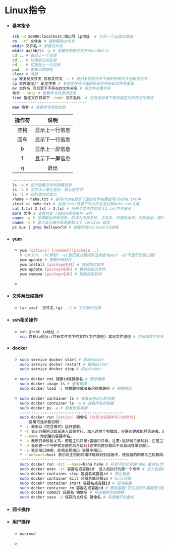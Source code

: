 # Linux指令

- #### 基本指令

  ```bash
  ssh -R 20000:localhost:端口号 ip地址  # 与另一个ip建立隧道
  rm  -rf 文件夹 # 强制删除文件夹
  mkdir 文件名 # 新建文件夹
  mkdir aa/bb/cc -p # 创建有依赖的文件夹aa/bb/cc
  cd .. # 返回上一个目录
  cd .  # 切换到当前目录
  cd -  # 切换到上一次目录
  pwd   # 查看当前路径
  clear # 清屏
  cp 被复制文件夹 目标文件夹 -r # 递归复制文件夹下面的所有文件到新文件夹
  cp 文件路径/* 新文件夹 # 复制文件夹下面的所有文件到新文件夹里面
  mv 文件名 同目录下不存在的文件夹名 # 将文件夹重命名
  命令 --help # 查看命令的选项信息
  find 指定文件目录下 -name 文件名称  # 在指定目录下查找指定文件的文件路径
  ---------------------------------
  man 命令 # 查看命令帮助信息
  ```

  | 操作符 |      说明      |
  | :----: | :------------: |
  |  空格  | 显示上一行信息 |
  |  回车  | 显示下一行信息 |
  |   b    | 显示上一屏信息 |
  |   f    | 显示下一屏信息 |
  |   q    |      退出      |

  ```bash
  ----------------------
  ls -a # 显示隐藏文件和隐藏目录
  ls -h # 文件大小单位显示，默认是字节
  ls -l # 以列表方式显示
  /home > haha.txt # 会将/home目录下面的文件名覆盖写入haha.txt中
  /test >> hehe.txt # 会将/test目录下的文件名追加到hehe.txt末尾
  cat 1.txt 2.txt > 3.txt # 将两个文件内容写入3.txt中并展示
  more 文件 # 查看内容 (和man命令操作一样)
  uname -a # 详细输出所有信息，依次为内核名称，主机名，内核版本号，内核版本，硬件名，处理器类型，硬件平台类型，操作系统名称
  uname -v # 显示显示操作系统是第几个 version 版本
  ps aux | grep helloworld # 查看所有helloworld进程
  ```

  

- #### yum

  - ```bash
    yum [options] [command][package...]
    # option: -h(帮助) -y(当安装过程提示选择全为yes) -q(不显示安装过程)
    yum update # 更新所有软件
    yum install [package名称] # 安装指定软件
    yum update [package名称] # 更新指定的软件
    yum remove [package名称] # 删除指定软件
    ```

  - 

- #### 文件解压缩操作

  - ```bash
    tar zxvf  文件名.tgz  -C # 文件解压目录
    ```

- #### ssh相关操作

  - ```bash
    ssh @root ip地址 # 
    scp 目标ip地址:/目标文件夹下的文件(文件路径) 本地文件路径 # 将远端文件拉到本地
    ```

- #### docker

  - ```bash
    sudo service docker start # 启动docker
    sudo service docker restart # 重启docker
    sudo service docker stop # 停止docker
    ```

  - ```bash
    sudo docker rmi 镜像id或镜像名 # 删除镜像
    sudo docker image ls # 查看镜像
    sudo docker load -i 镜像路径或者备份镜像路径 # 镜像解压
    ```

  - ```bash
    sudo docker container ls # 查看正在运行的容器
    sudo docker container ls -a # 查看所有的容器
    sudo docker ps -a # 查看所有容器
    ----------------------------------------------
    sudo docker run [option] 镜像名 [向启动容器中传入的命令]
    	常用可选参数说明：
    * -i 表示以《交互模式》运行容器。
    * -t 表示容器启动后会进入其命令行。加入这两个参数后，容器创建就能登录进去。即分配一个伪终端。
    * --name 为创建的容器命名。
    * -v 表示目录映射关系，即宿主机目录:容器中目录。注意:最好做目录映射，在宿主机上做修改，然后共享到容器上。 
    * -d 会创建一个守护式容器在后台运行(这样创建容器后不会自动登录容器)。 
    * -p 表示端口映射，即宿主机端口:容器中端口。
    * --network=host 表示将主机的网络环境映射到容器中，使容器的网络与主机相同。
    ------------------------------------------------
    sudo docker run -dit --name=haha hehe # 开启守护式容器hehe,重命名为haha
    sudo docker exec -it 容器名或容器id  进入后执行的第一个命令 # 进入到容器内部交互环境
    sudo docker container stop 容器名或容器id # 停止容器
    sudo docker container kill 容器名或容器id # kill容器
    sudo docekr container start 容器名或容器id # 启动容器
    sudo docker container rm 容器名或容器id # 删除容器(正在运行的容器无法删除)
    sudo docker commit 容器名 镜像名 # 将容器制作成镜像
    sudo docker save -o 保存的文件名 镜像名 # 将镜像打包备份
    ```

- #### 网卡操作

- #### 用户操作

  - ```bash
    usermod 
    ```

  - 


